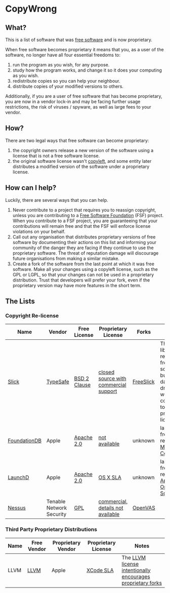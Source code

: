 # CopyWrong

## What?

This is a list of software that was [free software](http://www.gnu.org/philosophy/free-sw.en.html) and is now proprietary.

When free software becomes proprietary it means that you, as a user of the software, no longer have all four essential freedoms to:

1. run the program as you wish, for any purpose.
2. study how the program works, and change it so it does your computing as you wish.
3. redistribute copies so you can help your neighbour.
4. distribute copies of your modified versions to others.

Additionally, if you are a user of free software that has become proprietary, you are now in a vendor lock-in and may be facing further usage restrictions, the risk of viruses / spyware, as well as large fees to your vendor.

## How?

There are two legal ways that free software can become proprietary:

1. the copyright owners release a new version of the software using a license that is not a free software license.
2. the original software license wasn't [copyleft](https://www.gnu.org/copyleft/), and some entity later distributes a modified version of the software under a proprietary license.

## How can I help?

Luckily, there are several ways that you can help.

1. Never contribute to a project that requires you to reassign copyright, unless you are contributing to a [Free Software Foundation](http://www.gnu.org/licenses/why-assign.en.html) (FSF) project. When you contribute to a FSF project, you are guaranteeing that your contributions will remain free and that the FSF will enforce license violations on your behalf.
2. Call out any organisation that distributes proprietary versions of free software by documenting their actions on this list and informing your community of the danger they are facing if they continue to use the proprietary software. The threat of reputation damage will discourage future organisations from making a similar mistake.
3. Create a fork of the software from the last point at which it was free software. Make all your changes using a copyleft license, such as the GPL or LGPL, so that your changes can not be used in a proprietary distribution. Trust that developers will prefer your fork, even if the proprietary version may have more features in the short term.

## The Lists
### Copyright Re-license

| Name   | Vendor | Free License | Proprietary License | Forks | Notes |
|--------|--------|--------------|---------------------|-------|-------|
| [Slick](https://github.com/slick/slick) | [TypeSafe](https://www.typesafe.com/) | [BSD 2 Clause](https://opensource.org/licenses/BSD-2-Clause) | [closed source with commercial support](http://slick.typesafe.com/doc/3.0.0/extensions.html) | [FreeSlick](https://github.com/smootoo/freeslick) | The Slick library remains free software, but database drivers were converted to a proprietary license. |
| [FoundationDB](https://en.wikipedia.org/wiki/FoundationDB) | Apple | [Apache 2.0](http://opensource.org/licenses/Apache-2.0) | [not available](http://techcrunch.com/2015/03/24/apple-acquires-durable-database-company-foundationdb/) | unknown | last known free release on [Maven Central](http://search.maven.org/#browse%7C-1374863701) |
| [LaunchD](https://en.wikipedia.org/wiki/Launchd) | Apple | [Apache 2.0](http://opensource.org/licenses/Apache-2.0) | [OS X SLA](http://images.apple.com/legal/sla/docs/OSX1011.pdf) | unknown | last known free release in [Apple Open Source](https://opensource.apple.com/source/launchd/) |
| [Nessus](https://en.wikipedia.org/wiki/Nessus_%28software%29) | Tenable Network Security | [GPL](http://opensource.org/licenses/GPL-3.0) | [commercial, details not available](https://store.tenable.com/) | [OpenVAS](http://www.openvas.org/) | |


### Third Party Proprietary Distributions

| Name   | Free Vendor | Proprietary Vendor | Proprietary License | Notes |
|--------|-------------|--------------------|---------------------|-------|
| LLVM   | [LLVM](http://llvm.org) | Apple | [XCode SLA](http://images.apple.com/legal/sla/docs/xcode.pdf) | The [LLVM license intentionally encourages proprietary forks](http://llvm.org/docs/DeveloperPolicy.html#copyright-license-patents) |
